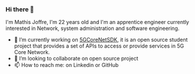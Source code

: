 ### Hi there 👋
I'm Mathis Joffre, I'm 22 years old and I'm an apprentice engineer currently interested in Network, system administration and software engineering.

- 🔭 I’m currently working on [5GCoreNetSDK](https://github.com/5GCoreNet/5GCoreNetSDK), it is an open source student project that provides a set of APIs to access or provide services in 5G Core Network.
- 👯 I’m looking to collaborate on open source project
- 📫 How to reach me: on Linkedin or GitHub


<!--
**Joffref/Joffref** is a ✨ _special_ ✨ repository because its `README.md` (this file) appears on your GitHub profile.

Here are some ideas to get you started:

- 🔭 I’m currently working on ...
- 🌱 I’m currently learning ...
- 👯 I’m looking to collaborate on ...
- 🤔 I’m looking for help with ...
- 💬 Ask me about ...
- 📫 How to reach me: ...
- 😄 Pronouns: ...
- ⚡ Fun fact: ...
-->

